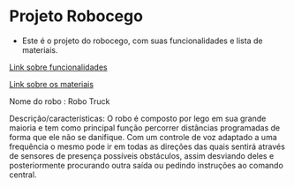 ﻿# Projeto Robocego 

- Este é o projeto do robocego, com suas funcionalidades e lista de materiais.


[Link sobre funcionalidades](https://github.com/RE-INTEGRA/roboCego/blob/master/funcionalidades.md)

[Link sobre os materiais](ttps://github.com/RE-INTEGRA/roboCego/edit/master/listaMateriais.md)

Nome do robo : Robo Truck

Descrição/características: O robo é composto por lego em sua grande maioria e tem como principal função percorrer distâncias programadas de forma que ele não se danifique. Com um controle de voz adaptado a uma frequência o mesmo pode ir em todas as direções das quais sentirá através de sensores de presença possíveis obstáculos, assim desviando deles e posteriormente procurando outra saída ou pedindo instruções ao comando central.      

